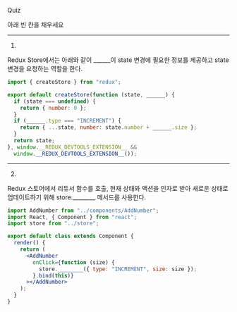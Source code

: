 Quiz

아래 빈 칸을 채우세요

---

1.

Redux Store에서는 아래와 같이 ______이 state 변경에 필요한 정보를 제공하고 state 변경을 요청하는 역할을 한다.

```jsx
import { createStore } from "redux";

export default createStore(function (state, ______) {
  if (state === undefined) {
    return { number: 0 };
  }
  if (______.type === "INCREMENT") {
    return { ...state, number: state.number + ______.size };
  }
  return state;
}, window.__REDUX_DEVTOOLS_EXTENSION__ &&
  window.__REDUX_DEVTOOLS_EXTENSION__());

```

---

2. 

Redux 스토어에서 리듀서 함수를 호출, 현재 상태와 액션을 인자로 받아 새로운 상태로 업데이트하기 위해 store.________ 메서드를 사용한다.

```jsx
import AddNumber from "../components/AddNumber";
import React, { Component } from "react";
import store from "../store";

export default class extends Component {
  render() {
    return (
      <AddNumber
        onClick={function (size) {
          store.________({ type: "INCREMENT", size: size });
        }.bind(this)}
      ></AddNumber>
    );
  }
}

```
